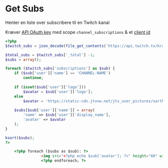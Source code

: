 # Get Subs
Henter en liste over subscribere til en Twitch kanal

Kræver [API OAuth key](https://bot.jensz12.com/twitchapi) med scope ```channel_subscriptions``` & et [client id](https://www.twitch.tv/settings/connections)

```php
<?php
$twitch_subs = json_decode(file_get_contents('https://api.twitch.tv/kraken/channels/CHANNEL-NAME/subscriptions?oauth_token=API-TOKEN&limit=100&client_id=CLIENT-ID'), true);

$total_subs = $twitch_subs['_total'] -1;
$subs = array();

foreach ($twitch_subs['subscriptions'] as $sub) {
	if ($sub['user']['name'] == 'CHANNEL-NAME')
		continue;
	
	if (isset($sub['user']['logo']))
		$avatar = $sub['user']['logo'];
	else
		$avatar = 'https://static-cdn.jtvnw.net/jtv_user_pictures/xarth/404_user_150x150.png';
	
	$subs[$sub['user']['name']] = array(
		'name' => $sub['user']['display_name'],
		'avatar' => $avatar
	);
}

ksort($subs);
?>
```
```html
	<?php foreach ($subs as $sub): ?>
				<img src="<?php echo $sub['avatar']; ?>" height="60" width="60" class="player" data-toggle="tooltip" data-placement="top" title="<?php echo $sub['name']; ?>"/>
				<?php endforeach; ?>
```
